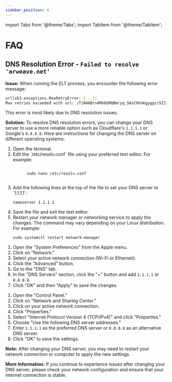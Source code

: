 ```yaml
---
sidebar_position: 4
---
```

import Tabs from '@theme/Tabs';
import TabItem from '@theme/TabItem';

# FAQ

## DNS Resolution Error - `Failed to resolve 'arweave.net'`

**Issue:** When running the ELT process, you encounter the following error message:

```sh
urllib3.exceptions.MaxRetryError: [...]: 
Max retries exceeded with url: /7iN4ABrn4Mh8GMQBmryq_5AsC9VuKgyggcr5ZJ1sgEk ([...] Failed to resolve 'arweave.net'))
```

This error is most likely due to DNS resolution issues.

**Solution:** To resolve DNS resolution errors, you can change your DNS server to use a more reliable option such as Cloudflare's `1.1.1.1` or Google's `8.8.8.8`. Here are instructions for changing the DNS server on different operating systems:

<Tabs>
<TabItem value="linux" label="Linux">
  
  <ol>
    <li>Open the terminal.</li>
    <li>Edit the `/etc/resolv.conf` file using your preferred text editor. For example:
      <pre><code>
      sudo nano /etc/resolv.conf
      </code></pre>
      </li> 
    <li>Add the following lines at the top of the file to set your DNS server to `1.1.1.1`:
      <pre><code>nameserver 1.1.1.1</code></pre>
    </li>
    <li>Save the file and exit the text editor.</li>
    <li>Restart your network manager or networking service to apply the changes. The command may vary depending on your Linux distribution. For example:
      <pre><code>sudo systemctl restart network-manager</code></pre>
    </li>
  </ol>

</TabItem>
<TabItem value="mac" label="Mac">

  <ol>
    <li>Open the "System Preferences" from the Apple menu.</li>
    <li>Click on "Network."</li>
    <li>Select your active network connection (Wi-Fi or Ethernet).</li>
    <li>Click the "Advanced" button.</li>
    <li>Go to the "DNS" tab.</li>
    <li>In the "DNS Servers" section, click the "+" button and add <code>1.1.1.1</code> or <code>8.8.8.8</code>.</li>
    <li>Click "OK" and then "Apply" to save the changes.</li>
  </ol>

</TabItem>
<TabItem value="windows" label="Windows">

  <ol>
    <li>Open the "Control Panel."</li>
    <li>Click on "Network and Sharing Center."</li>
    <li>Click on your active network connection.</li>
    <li>Click "Properties."</li>
    <li>Select "Internet Protocol Version 4 (TCP/IPv4)" and click "Properties."</li>
    <li>Choose "Use the following DNS server addresses."</li>
    <li>Enter <code>1.1.1.1</code> as the preferred DNS server or <code>8.8.8.8</code> as an alternative DNS server.</li>
    <li>Click "OK" to save the settings.</li>
  </ol>

</TabItem>
</Tabs>

**Note:** After changing your DNS server, you may need to restart your network connection or computer to apply the new settings.

**More Information:** If you continue to experience issues after changing your DNS server, please check your network configuration and ensure that your internet connection is stable.
